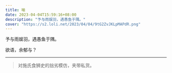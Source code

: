 ```yaml
---
title: 喻
date: 2023-04-04T15:59:16+08:00
description: "予与雨娱羽，遇愚鱼于隅。"
cover: "https://s2.loli.net/2023/04/04/9tG2ZvJKLpMAPdR.png"
---
```


予与雨娱羽，遇愚鱼于隅。

欲语，余郁与？

--- 

> 对施氏食狮史的拙劣模仿，夹带私货。